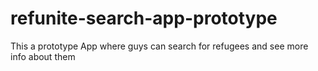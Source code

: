 # refunite-search-app-prototype
This a prototype App where guys can search for refugees and see more info about them
